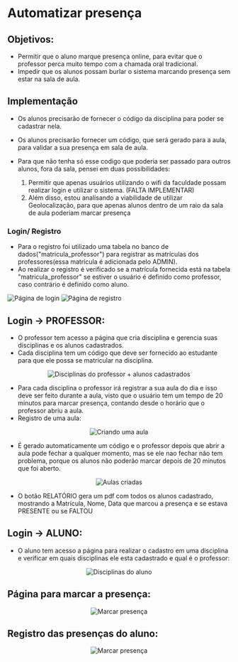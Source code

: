 # Automatizar presença

## Objetivos:

- Permitir que o aluno marque presença online, para evitar que o professor perca muito tempo com a chamada oral tradicional.
- Impedir que os alunos possam burlar o sistema marcando presença sem estar na sala de aula.

## Implementação

- Os alunos precisarão de fornecer o código da disciplina para poder se cadastrar nela.
- Os alunos precisarão fornecer um código, que será gerado para a aula, para validar a sua presença em sala de aula.
- Para que não tenha só esse codigo que poderia ser passado para outros alunos, fora da sala, pensei em duas possibilidades:

  1. Permitir que apenas usuários utilizando o wifi da faculdade possam realizar login e utilizar o sistema. (FALTA IMPLEMENTAR)
  2. Além disso, estou analisando a viabilidade de utilizar Geolocalização, para que apenas alunos dentro de um raio da sala de aula poderiam marcar presença

### Login/ Registro

- Para o registro foi utilizado uma tabela no banco de dados("matricula_professor") para registrar as matrículas dos professores(essa matrícula é adicionada pelo ADMIN).
- Ao realizar o registro é verificado se a matrícula fornecida está na tabela "matricula_professor" se estiver o usuário é definido como professor, caso contrário é definido como aluno.
<p align="left">
    <img
      src="https://user-images.githubusercontent.com/99030229/231774087-986a348a-61e1-4d22-ae68-c6cd401275ce.png"
      alt="Página de login"
      min-width="500"
      min-height="400"
    />
    <img
      src="https://user-images.githubusercontent.com/99030229/231775606-3d1ff9b2-a079-41ee-8d43-2d601bfb4f6b.png"
      alt="Página de registro"
      min-width="500"
      min-height="400"
    />
</p>

## Login -> PROFESSOR:

- O professor tem acesso a página que cria disciplina e gerencia suas disciplinas e os alunos cadastrados.
- Cada disciplina tem um código que deve ser fornecido ao estudante para que ele possa se matricular na disciplina.
<p align="center">
    <img
      src="https://user-images.githubusercontent.com/99030229/231776088-99feddb7-9c65-4cac-9401-b215333b373a.png"
      alt="Disciplinas do professor + alunos cadastrados"
    />
</p>

- Para cada disciplina o professor irá registrar a sua aula do dia e isso deve ser feito durante a aula, visto que o usuário tem um tempo de 20 minutos para marcar presença, contando desde o horário que o professor abriu a aula.
- Registro de uma aula:
<p align="center">
    <img
      src="https://user-images.githubusercontent.com/99030229/231778209-d86a0cf5-a8bf-4911-9041-b2680024595e.png"
      alt="Criando uma aula"
    />
</p>

- É gerado automaticamente um código e o professor depois que abrir a aula pode fechar a qualquer momento, mas se ele nao fechar não tem problema, porque os alunos não poderão marcar depois de 20 minutos que foi aberto.

<p align="center">
    <img
      src="https://user-images.githubusercontent.com/99030229/231778975-115eb98f-fa59-48e2-8f70-70479fbe0e43.png"
      alt="Aulas criadas"
    />
</p>

- O botão RELATÓRIO gera um pdf com todos os alunos cadastrado, mostrando a Matrícula, Nome, Data que marcou a presença e se estava PRESENTE ou se FALTOU

## Login -> ALUNO:

- O aluno tem acesso a página para realizar o cadastro em uma disciplina e verificar em quais disciplinas ele esta cadastrado e qual é o professor:

<p align="center">
    <img
      src="https://user-images.githubusercontent.com/99030229/231783439-34baeb52-5015-4867-8e81-82c8c8b523e2.png"
      alt="Disciplinas do aluno"
    />
</p>

## Página para marcar a presença:

<p align="center">
    <img
      src="https://user-images.githubusercontent.com/99030229/231785518-bbbf07e4-8897-42e0-956b-7dd7ac7c9a56.png"
      alt="Marcar presença"
    />
</p>

## Registro das presenças do aluno:

<p align="center">
    <img
      src="https://user-images.githubusercontent.com/99030229/231786094-2bbdbccc-a9d1-46ca-8e74-ef487ae758db.png"
      alt="Marcar presença"
    />
</p>
